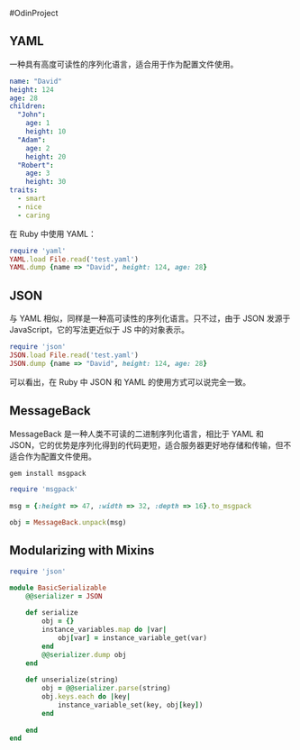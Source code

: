 #OdinProject 
## YAML
一种具有高度可读性的序列化语言，适合用于作为配置文件使用。
```yaml
name: "David"
height: 124
age: 28
children:
  "John":
    age: 1
    height: 10
  "Adam":
    age: 2
    height: 20
  "Robert":
    age: 3
    height: 30
traits:
  - smart
  - nice
  - caring
```

在 Ruby 中使用 YAML：
```ruby 
require 'yaml'
YAML.load File.read('test.yaml')
YAML.dump {name => "David", height: 124, age: 28}
```

## JSON
与 YAML 相似，同样是一种高可读性的序列化语言。只不过，由于 JSON 发源于 JavaScript，它的写法更近似于 JS 中的对象表示。
```ruby 
require 'json'
JSON.load File.read('test.yaml')
JSON.dump {name => "David", height: 124, age: 28}
```
可以看出，在 Ruby 中 JSON 和 YAML 的使用方式可以说完全一致。

## MessageBack
MessageBack 是一种人类不可读的二进制序列化语言，相比于 YAML 和 JSON，它的优势是序列化得到的代码更短，适合服务器更好地存储和传输，但不适合作为配置文件使用。

```ruby 
gem install msgpack
```

```ruby 
require 'msgpack'
  
msg = {:height => 47, :width => 32, :depth => 16}.to_msgpack

obj = MessageBack.unpack(msg)
```

## Modularizing with Mixins
```ruby 
require 'json'

module BasicSerializable
	@@serializer = JSON
	
	def serialize
		obj = {}
		instance_variables.map do |var|
			obj[var] = instance_variable_get(var)
		end
		@@serializer.dump obj 
	end
	
	def unserialize(string)
		obj = @@serializer.parse(string)
		obj.keys.each do |key|
			instance_variable_set(key, obj[key])
		end
		
	end
end
```


